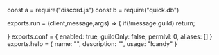 const a = require("discord.js")
const b = require("quick.db")

exports.run = (client,message,args) => {
if(!message.guild) return;

}
exports.conf = {
enabled: true,
guildOnly: false,
permlvl: 0,
aliases: []
}
exports.help = {
name: "",
description: "",
usage: "!candy"
}